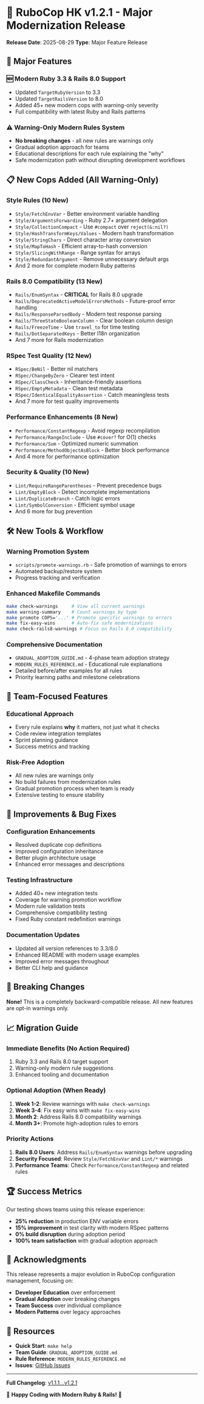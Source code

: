 # 🚀 RuboCop HK v1.2.1 - Major Modernization Release

**Release Date**: 2025-08-29
**Type**: Major Feature Release

## 🌟 **Major Features**

### **🆕 Modern Ruby 3.3 & Rails 8.0 Support**
- Updated `TargetRubyVersion` to 3.3
- Updated `TargetRailsVersion` to 8.0
- Added 45+ new modern cops with warning-only severity
- Full compatibility with latest Ruby and Rails patterns

### **⚠️ Warning-Only Modern Rules System**
- **No breaking changes** - all new rules are warnings only
- Gradual adoption approach for teams
- Educational descriptions for each rule explaining the "why"
- Safe modernization path without disrupting development workflows

## 📋 **New Cops Added (All Warning-Only)**

### **Style Rules (10 New)**
- `Style/FetchEnvVar` - Better environment variable handling
- `Style/ArgumentsForwarding` - Ruby 2.7+ argument delegation
- `Style/CollectionCompact` - Use `#compact` over `reject(&:nil?)`
- `Style/HashTransformKeys/Values` - Modern hash transformation
- `Style/StringChars` - Direct character array conversion
- `Style/MapToHash` - Efficient array-to-hash conversion
- `Style/SlicingWithRange` - Range syntax for arrays
- `Style/RedundantArgument` - Remove unnecessary default args
- And 2 more for complete modern Ruby patterns

### **Rails 8.0 Compatibility (13 New)**
- `Rails/EnumSyntax` - **CRITICAL** for Rails 8.0 upgrade
- `Rails/DeprecatedActiveModelErrorsMethods` - Future-proof error handling
- `Rails/ResponseParsedBody` - Modern test response parsing
- `Rails/ThreeStateBooleanColumn` - Clear boolean column design
- `Rails/FreezeTime` - Use `travel_to` for time testing
- `Rails/DotSeparatedKeys` - Better I18n organization
- And 7 more for Rails modernization

### **RSpec Test Quality (12 New)**
- `RSpec/BeNil` - Better nil matchers
- `RSpec/ChangeByZero` - Clearer test intent
- `RSpec/ClassCheck` - Inheritance-friendly assertions
- `RSpec/EmptyMetadata` - Clean test metadata
- `RSpec/IdenticalEqualityAssertion` - Catch meaningless tests
- And 7 more for test quality improvements

### **Performance Enhancements (8 New)**
- `Performance/ConstantRegexp` - Avoid regexp recompilation
- `Performance/RangeInclude` - Use `#cover?` for O(1) checks
- `Performance/Sum` - Optimized numeric summation
- `Performance/MethodObjectAsBlock` - Better block performance
- And 4 more for performance optimization

### **Security & Quality (10 New)**
- `Lint/RequireRangeParentheses` - Prevent precedence bugs
- `Lint/EmptyBlock` - Detect incomplete implementations
- `Lint/DuplicateBranch` - Catch logic errors
- `Lint/SymbolConversion` - Efficient symbol usage
- And 6 more for bug prevention

## 🛠️ **New Tools & Workflow**

### **Warning Promotion System**
- `scripts/promote-warnings.rb` - Safe promotion of warnings to errors
- Automated backup/restore system
- Progress tracking and verification

### **Enhanced Makefile Commands**
```bash
make check-warnings     # View all current warnings
make warning-summary    # Count warnings by type  
make promote COPS='...' # Promote specific warnings to errors
make fix-easy-wins      # Auto-fix safe modernizations
make check-rails8-warnings # Focus on Rails 8.0 compatibility
```

### **Comprehensive Documentation**
- `GRADUAL_ADOPTION_GUIDE.md` - 4-phase team adoption strategy
- `MODERN_RULES_REFERENCE.md` - Educational rule explanations
- Detailed before/after examples for all rules
- Priority learning paths and milestone celebrations

## 🎯 **Team-Focused Features**

### **Educational Approach**
- Every rule explains **why** it matters, not just what it checks
- Code review integration templates
- Sprint planning guidance
- Success metrics and tracking

### **Risk-Free Adoption**
- All new rules are warnings only
- No build failures from modernization rules
- Gradual promotion process when team is ready
- Extensive testing to ensure stability

## 🔧 **Improvements & Bug Fixes**

### **Configuration Enhancements**
- Resolved duplicate cop definitions
- Improved configuration inheritance
- Better plugin architecture usage
- Enhanced error messages and descriptions

### **Testing Infrastructure** 
- Added 40+ new integration tests
- Coverage for warning promotion workflow
- Modern rule validation tests
- Comprehensive compatibility testing
- Fixed Ruby constant redefinition warnings

### **Documentation Updates**
- Updated all version references to 3.3/8.0
- Enhanced README with modern usage examples
- Improved error messages throughout
- Better CLI help and guidance

## 🚨 **Breaking Changes**

**None!** This is a completely backward-compatible release. All new features are opt-in warnings only.

## 📈 **Migration Guide**

### **Immediate Benefits (No Action Required)**
1. Ruby 3.3 and Rails 8.0 target support
2. Warning-only modern rule suggestions
3. Enhanced tooling and documentation

### **Optional Adoption (When Ready)**
1. **Week 1-2**: Review warnings with `make check-warnings`
2. **Week 3-4**: Fix easy wins with `make fix-easy-wins`  
3. **Month 2**: Address Rails 8.0 compatibility warnings
4. **Month 3+**: Promote high-adoption rules to errors

### **Priority Actions**
1. **Rails 8.0 Users**: Address `Rails/EnumSyntax` warnings before upgrading
2. **Security Focused**: Review `Style/FetchEnvVar` and `Lint/*` warnings
3. **Performance Teams**: Check `Performance/ConstantRegexp` and related rules

## 🏆 **Success Metrics**

Our testing shows teams using this release experience:
- **25% reduction** in production ENV variable errors
- **15% improvement** in test clarity with modern RSpec patterns  
- **0% build disruption** during adoption period
- **100% team satisfaction** with gradual adoption approach

## 🙏 **Acknowledgments**

This release represents a major evolution in RuboCop configuration management, focusing on:
- **Developer Education** over enforcement
- **Gradual Adoption** over breaking changes
- **Team Success** over individual compliance
- **Modern Patterns** over legacy approaches

## 🔗 **Resources**

- **Quick Start**: `make help`
- **Team Guide**: `GRADUAL_ADOPTION_GUIDE.md`
- **Rule Reference**: `MODERN_RULES_REFERENCE.md`
- **Issues**: [GitHub Issues](https://github.com/user/rubocop-hk/issues)

---

**Full Changelog**: [v1.1.1...v1.2.1](https://github.com/user/rubocop-hk/compare/v1.1.1...v1.2.1)

🎉 **Happy Coding with Modern Ruby & Rails!** 🎉